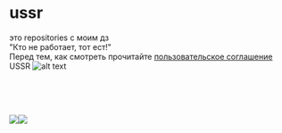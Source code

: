 # ussr
это repositories с моим дз
<br>
"Кто не работает, тот ест!"
<br>
Перед тем, как смотреть прочитайте [пользовательское соглашение](https://github.com/ruzaharsu/work/blob/main/legal/README.md)
USSR
![alt text][logo]

[logo]:https://github.com/ruzaharsu/ussr/blob/main/NEW_USSR.png
<br><br><br>


[![](https://github.com/ruzaharsu/svoe/blob/main/Vk.png)](https://vk.com/new_su_2020)[![](https://github.com/ruzaharsu/svoe/blob/main/telegram.png)](https://t.me/ruzahardni)
